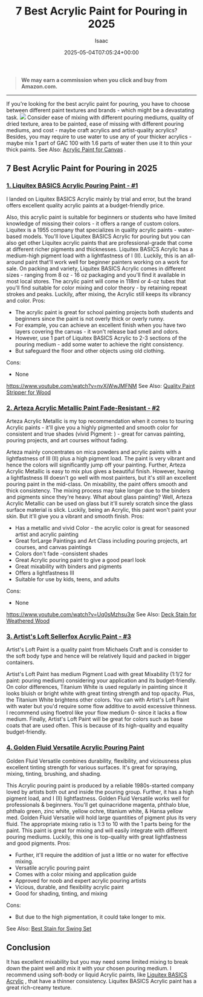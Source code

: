 ﻿---
author: Isaac
layout: post
title: 7 Best Acrylic Paint for Pouring in 2025
date: '2025-05-04T07:05:24+00:00'
categories:
- Paint
tags: []
slug: /best-acrylic-paint-for-pouring/
lastmod: 2025-05-07T12:21:23+03:00
---
> **We may earn a commission when you click and buy from Amazon.com.**
>

---
If you're looking for the best acrylic paint for pouring, you have to choose between different paint textures and brands - which might be a devastating task.
![](/assets/img/12/Pest-Control.jpg)
Consider ease of mixing with different pouring mediums, quality of dried texture, area to be painted, ease of missing with different pouring mediums, and cost -
maybe craft acrylics and artist-quality acrylics?
Besides,
you may require to use water to use any of your thicker acrylics - maybe mix 1 part of GAC 100 with 1.6 parts of water then use it to thin your thick paints. See Also:
[Acrylic Paint for Canvas](https://pestpolicy.com/best-acrylic-paint-for-canvas/)
.
## 7 Best Acrylic Paint for Pouring in 2025
### [1. Liquitex BASICS Acrylic Pouring Paint - #1](https://www.amazon.com/dp/B004M56VU2/?tag=p-policy-20)
I landed on Liquitex BASICS Acrylic mainly by trial and error, but the brand offers excellent quality acrylic paints at a budget-friendly price.

Also, this acrylic paint is suitable for beginners or students who have limited knowledge of missing their colors - it offers a range of custom colors.
Liquitex is a 1955 company that specializes in quality acrylic paints - water-based models. You'll love Liquitex BASICS Acrylic for pouring but you can also get other Liquitex acrylic paints that are professional-grade that come at different richer pigments and thicknesses.
Liquitex BASICS Acrylic has a medium-high pigment load with a lightfastness of I (II). Luckily, this is an all-around paint that'll work well for beginner painters working on a work for sale.
On packing and variety, Liquitex BASICS Acrylic comes in different sizes - ranging from 8 oz - 16 oz packaging and you'll find it available in most local stores.
The
acrylic paint will come in 118ml or 4-oz tubes that you'll find suitable for color mixing and color theory - by retaining repeat strokes and peaks. Luckily, after mixing, the Acrylic still keeps its vibrancy and color.
Pros:
- The acrylic paint is great for school painting projects both students and beginners since the paint is not overly thick or overly runny.
- For example, you can achieve an excellent finish when you have two layers covering the canvas - it won't release bad smell and odors.
- However, use 1 part of Liquitex BASICS Acrylic to 2-3 sections of the pouring medium - add some water to achieve the right consistency.
- But safeguard the floor and other objects using old clothing.

Cons:
- None

https://www.youtube.com/watch?v=nvXjWwJMFNM
See Also:
[Quality Paint Stripper for Wood](https://pestpolicy.com/best-paint-stripper-for-wood/)
### [2. Arteza Acrylic Metallic Paint Fade-Resistant - #2](https://www.amazon.com/dp/B082BFFC3Y/?tag=p-policy-20)
Arteza Acrylic Metallic is my top recommendation when it comes to touring Acrylic paints - it'll give you a highly pigmented and smooth color for consistent and true shades (vivid Pigment: ) - great for canvas painting, pouring projects, and art courses without fading.

Arteza mainly concentrates on mica powders and acrylic paints with a lightfastness of III (II) plus a high pigment load. The paint is very vibrant and hence the colors will significantly jump off your painting. Further, Arteza Acrylic Metallic is easy to mix plus gives a beautiful finish.
However, having a lightfastness III doesn't go well with most painters, but it's still an excellent pouring paint in the mid-class. On mixability, the paint offers smooth and thick consistency. The mixing process may take longer due to the binders and pigments since they're heavy.
What about glass painting? Well, Arteza Acrylic Metallic can be used on glass but it'll surely scratch since the glass surface material is slick. Luckily, being an Acrylic, this paint won't paint your skin. But it'll give you a vibrant and smooth finish.
Pros:
- Has a metallic and vivid Color - the acrylic color is great for seasoned artist and acrylic painting
- Great forLarge Paintings and Art Class including pouring projects, art courses, and canvas paintings
- Colors don't fade -consistent shades
- Great Acrylic pouring paint to give a good pearl look
- Great mixability with binders and pigments
- Offers a lightfastness III
- Suitable for use by kids, teens, and adults

Cons:
- None

https://www.youtube.com/watch?v=Uq0sMzhsu3w
See Also:
[Deck Stain for Weathered Wood](https://pestpolicy.com/best-deck-stain-for-weathered-wood/)
### [3. Artist's Loft Sellerfox Acrylic Paint - #3](https://www.amazon.com/dp/B079TZ5SJD/?tag=p-policy-20)
Artist's Loft Paint is a quality paint from Michaels Craft and is consider to the soft body type and hence will be relatively liquid and packed in bigger containers.

Artist's Loft Paint has medium Pigment Load with great Mixability (1:1/2 for paint: pouring medium) considering your application and its budget-friendly.
On color differences, Titanium White is used regularly in painting since it looks bluish or bright white with great tinting strength and top opacity. Plus, the Titanium White brightens other colors.
You can with Artist's Loft Paint with water but you'd require some flow additive to avoid excessive thinness. I recommend using floetrol like your flow medium 0- since it lacks a flow medium.
Finally, Artist's Loft Paint will be great for colors such as base coats that are used often. This is because of its high-quality and equality budget-friendly.
### [4. Golden Fluid Versatile Acrylic Pouring Paint](https://www.amazon.com/dp/B0027A3GOI/?tag=p-policy-20)
Golden Fluid Versatile combines durability, flexibility, and viciousness plus excellent tinting strength for various surfaces. It's great for spraying, mixing, tinting, brushing, and shading.

This Acrylic pouring paint is produced by a reliable 1980s-started company loved by artists both out and inside the pouring group. Further, it has a high pigment load, and I (II) lightfastness.
Golden Fluid Versatile works well for professionals & beginners. You'll get quinacridone magenta, phthalo blue, phthalo green, zinc white, yellow ochre, titanium white, & Hansa yellow med.
Golden Fluid Versatile will hold large quantities of pigment plus its very fluid. The appropriate mixing ratio is 1:3 to 10 with the 1 parts being for the paint.
This paint is great for mixing and will easily integrate with different pouring mediums. Luckily, this one is top-quality with great lightfastness and good pigments.
Pros:
- Further, it'll require the addition of just a little or no water for effective mixing.
- Versatile acrylic pouring paint
- Comes with a color mixing and application guide
- Approved for noob and expert acrylic pouring artists
- Vicious, durable, and flexibility acrylic paint
- Good for shading, tinting, and mixing

Cons:
- But due to the high pigmentation, it could take longer to mix.

See Also:
[Best Stain for Swing Set](https://pestpolicy.com/best-stain-for-swing-set/)
## Conclusion
It has excellent mixability but you may need some limited mixing to break down the paint well and mix it with your chosen pouring medium.
I recommend using soft-body or
liquid Acrylic paints, like
[Liquitex BASICS Acrylic](https://www.amazon.com/dp/B004M56VU2/?tag=p-policy-20)
, that have a thinner consistency. Liquitex BASICS Acrylic paint has a great rich-creamy texture.